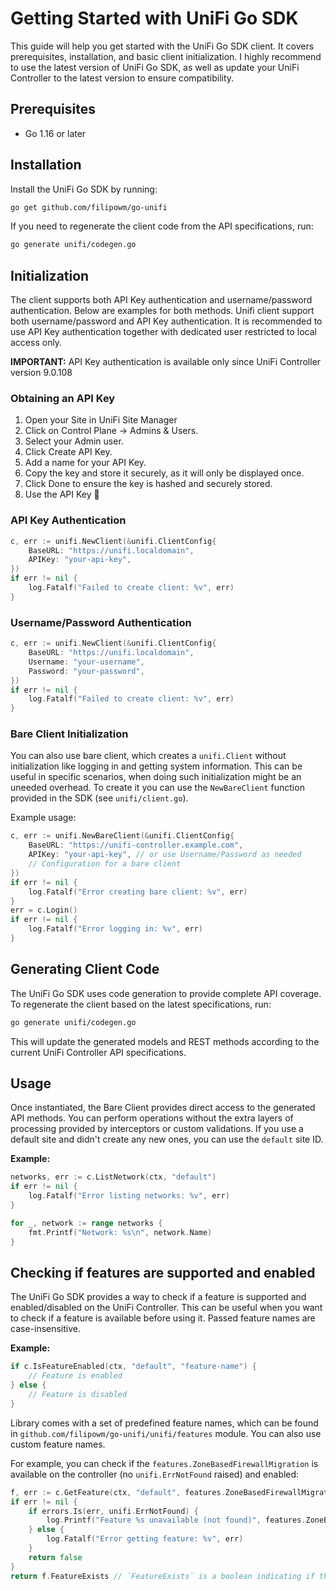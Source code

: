 # Getting Started with UniFi Go SDK

This guide will help you get started with the UniFi Go SDK client. It covers prerequisites, installation, and basic client initialization.
I highly recommend to use the latest version of UniFi Go SDK, as well as update your UniFi Controller to the latest version to ensure compatibility.

## Prerequisites

- Go 1.16 or later

## Installation

Install the UniFi Go SDK by running:

```bash
go get github.com/filipowm/go-unifi
```

If you need to regenerate the client code from the API specifications, run:

```bash
go generate unifi/codegen.go
```

## Initialization

The client supports both API Key authentication and username/password authentication. Below are examples for both methods.
Unifi client support both username/password and API Key authentication. It is recommended to use API Key authentication
together with dedicated user restricted to local access only.

**IMPORTANT:** API Key authentication is available only since UniFi Controller version 9.0.108

### Obtaining an API Key

1. Open your Site in UniFi Site Manager
2. Click on Control Plane -> Admins & Users.
3. Select your Admin user.
4. Click Create API Key.
5. Add a name for your API Key.
6. Copy the key and store it securely, as it will only be displayed once.
7. Click Done to ensure the key is hashed and securely stored.
8. Use the API Key 🎉

### API Key Authentication

```go
c, err := unifi.NewClient(&unifi.ClientConfig{
    BaseURL: "https://unifi.localdomain",
    APIKey: "your-api-key",
})
if err != nil {
    log.Fatalf("Failed to create client: %v", err)
}
```

### Username/Password Authentication

```go
c, err := unifi.NewClient(&unifi.ClientConfig{
    BaseURL: "https://unifi.localdomain",
    Username: "your-username",
    Password: "your-password",
})
if err != nil {
    log.Fatalf("Failed to create client: %v", err)
}
```

### Bare Client Initialization

You can also use bare client, which creates a `unifi.Client` without initialization like logging in and getting system information. This can be useful in specific scenarios, when doing such initialization might be an uneeded overhead. To create it you can use the `NewBareClient` function provided in the SDK (see `unifi/client.go`).

Example usage:

```go
c, err := unifi.NewBareClient(&unifi.ClientConfig{
    BaseURL: "https://unifi-controller.example.com",
    APIKey: "your-api-key", // or use Username/Password as needed
    // Configuration for a bare client
})
if err != nil {
    log.Fatalf("Error creating bare client: %v", err)
}
err = c.Login()
if err != nil {
    log.Fatalf("Error logging in: %v", err)
}
```

## Generating Client Code

The UniFi Go SDK uses code generation to provide complete API coverage. To regenerate the client based on the latest specifications, run:

```bash
go generate unifi/codegen.go
```

This will update the generated models and REST methods according to the current UniFi Controller API specifications.


## Usage

Once instantiated, the Bare Client provides direct access to the generated API methods. You can perform operations without the extra layers of processing provided by interceptors or custom validations.
If you use a default site and didn't create any new ones, you can use the `default` site ID.

**Example:**

```go
networks, err := c.ListNetwork(ctx, "default")
if err != nil {
    log.Fatalf("Error listing networks: %v", err)
}

for _, network := range networks {
    fmt.Printf("Network: %s\n", network.Name)
}
```

## Checking if features are supported and enabled

The UniFi Go SDK provides a way to check if a feature is supported and enabled/disabled on the UniFi Controller. 
This can be useful when you want to check if a feature is available before using it. Passed feature names are case-insensitive.

**Example:**

```go
if c.IsFeatureEnabled(ctx, "default", "feature-name") {
    // Feature is enabled
} else {
    // Feature is disabled
}
```

Library comes with a set of predefined feature names, which can be found in `github.com/filipowm/go-unifi/unifi/features` module. You can also use custom feature names.

For example, you can check if the `features.ZoneBasedFirewallMigration` is available on the controller (no `unifi.ErrNotFound` raised) and enabled:
```go
f, err := c.GetFeature(ctx, "default", features.ZoneBasedFirewallMigration)
if err != nil {
    if errors.Is(err, unifi.ErrNotFound) {
        log.Printf("Feature %s unavailable (not found)", features.ZoneBasedFirewallMigration)
    } else {
        log.Fatalf("Error getting feature: %v", err)
    }
    return false
}
return f.FeatureExists // `FeatureExists` is a boolean indicating if the feature is enabled
```
